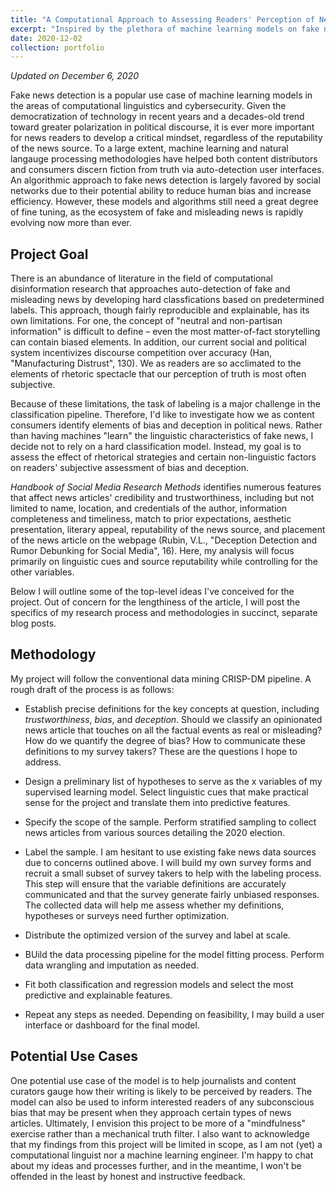 ```yaml
---
title: "A Computational Approach to Assessing Readers' Perception of News Trustworthiness"
excerpt: "Inspired by the plethora of machine learning models on fake new detection, my project aims to analyze linguistic cues, rhetorical strategies and other non-linguistic factors that influence readers' perception of bias and deception in political news. I will be primarily focusing on articles about the 2020 election."
date: 2020-12-02
collection: portfolio
---
```

<i>Updated on December 6, 2020</i>

Fake news detection is a popular use case of machine learning models in the areas of computational linguistics and cybersecurity. Given the democratization of technology in recent years and a decades-old trend toward greater polarization in political discourse, it is ever more important for news readers to develop a critical mindset, regardless of the reputability of the news source. To a large extent, machine learning and natural langauge processing methodologies have helped both content distributors and consumers discern fiction from truth via auto-detection user interfaces. An algorithmic approach to fake news detection is largely favored by social networks due to their potential ability to reduce human bias and increase efficiency. However, these models and algorithms still need a great degree of fine tuning, as the ecosystem of fake and misleading news is rapidly evolving now more than ever.

Project Goal
-----------------

There is an abundance of literature in the field of computational disinformation research that approaches auto-detection of fake and misleading news by developing hard classfications based on predetermined labels. This approach, though fairly reproducible and explainable, has its own limitations. For one, the concept of "neutral and non-partisan information" is difficult to define &ndash; even the most matter-of-fact storytelling can contain biased elements. In addition, our current social and political system incentivizes discourse competition over accuracy (Han, "Manufacturing Distrust", 130). We as readers are so acclimated to the elements of rhetoric spectacle that our perception of truth is most often subjective. 

Because of these limitations, the task of labeling is a major challenge in the classification pipeline. Therefore, I'd like to investigate how we as content consumers identify elements of bias and deception in political news. Rather than having machines "learn" the linguistic characteristics of fake news, I decide not to rely on a hard classification model. Instead, my goal is to assess the effect of rhetorical strategies and certain non-linguistic factors on readers' subjective assessment of bias and deception. 

<i>Handbook of Social Media Research Methods</i> identifies numerous features that affect news articles' credibility and trustworthiness, including but not limited to name, location, and credentials of the author, information completeness and timeliness, match to prior expectations, aesthetic presentation, literary appeal, reputability of the news source, and placement of the news article on the webpage (Rubin, V.L., "Deception Detection and Rumor Debunking for Social Media", 16). Here, my analysis will focus primarily on linguistic cues and source reputability while controlling for the other variables.

Below I will outline some of the top-level ideas I've conceived for the project. Out of concern for the lengthiness of the article, I will post the specifics of my research process and methodologies in succinct, separate blog posts.

Methodology
-----------

My project will follow the conventional data mining CRISP-DM pipeline. A rough draft of the process is as follows:

* Establish precise definitions for the key concepts at question, including <i>trustworthiness</i>, <i>bias</i>, and <i>deception</i>. Should we classify an opinionated news article that touches on all the factual events as real or misleading? How do we quantify the degree of bias? How to communicate these definitions to my survey takers? These are the questions I hope to address.

* Design a preliminary list of hypotheses to serve as the x variables of my supervised learning model. Select linguistic cues that make practical sense for the project and translate them into predictive features. 

* Specify the scope of the sample. Perform stratified sampling to collect news articles from various sources detailing the 2020 election.

* Label the sample. I am hesitant to use existing fake news data sources due to concerns outlined above. I will build my own survey forms and recruit a small subset of survey takers to help with the labeling process. This step will ensure that the variable definitions are accurately communicated and that the survey generate fairly unbiased responses. The collected data will help me assess whether my definitions, hypotheses or surveys need further optimization.

* Distribute the optimized version of the survey and label at scale.

* BUild the data processing pipeline for the model fitting process. Perform data wrangling and imputation as needed.

* Fit both classification and regression models and select the most predictive and explainable features.

* Repeat any steps as needed. Depending on feasibility, I may build a user interface or dashboard for the final model.

Potential Use Cases
-------------------

One potential use case of the model is to help journalists and content curators gauge how their writing is likely to be perceived by readers. The model can also be used to inform interested readers of any subconscious bias that may be present when they approach certain types of news articles. Ultimately, I envision this project to be more of a "mindfulness" exercise rather than a mechanical truth filter. I also want to acknowledge that my findings from this project will be limited in scope, as I am not (yet) a computational linguist nor a machine learning engineer. I'm happy to chat about my ideas and processes further, and in the meantime, I won't be offended in the least by honest and instructive feedback.
